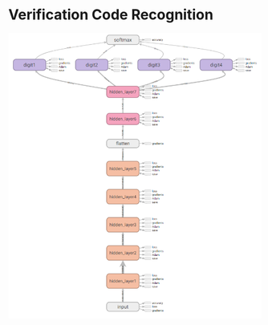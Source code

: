 # Verification Code Recognition
![Network](https://github.com/Ruoyiran/VerificationCodeRecognition/blob/master/images/network.png)
